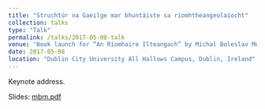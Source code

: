 ```yaml
---
title: "Struchtúr na Gaeilge mar bhuntáiste sa ríomhtheangeolaíocht"
collection: talks
type: "Talk"
permalink: /talks/2017-05-08-talk
venue: "Book launch for “An Ríomhaire Ilteangach” by Michal Boleslav Měchura"
date: 2017-05-08
location: "Dublin City University All Hallows Campus, Dublin, Ireland"
---
```


Keynote address.

Slides: [mbm.pdf](/files/mbm.pdf)
